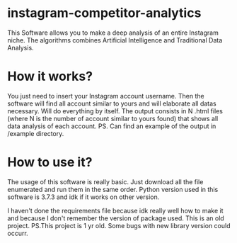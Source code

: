 # instagram-competitor-analytics
This Software allows you to make a deep analysis of an entire Instagram niche. The algorithms combines Artificial Intelligence and Traditional Data Analysis.

# How it works?
You just need to insert your Instagram account username. Then the software will find all account similar to yours and will elaborate all datas necessary. Will do everything by itself. The output consists in N .html files (where N is the number of account similar to yours found) that shows all data analysis of each account.
PS. Can find an example of the output in /example directory.

# How to use it?
The usage of this software is really basic. Just download all the file enumerated and run them in the same order.
Python version used in this software is 3.7.3 and idk if it works on other version.

I haven't done the requirements file because idk really well how to make it and because I don't remember the version of package used. This is an old project.
PS.This project is 1 yr old. Some bugs with new library version could occurr. 
